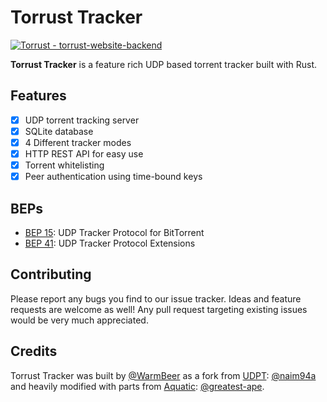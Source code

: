# Torrust Tracker

[![Torrust - torrust-website-backend](https://img.shields.io/static/v1?label=Torrust&message=torrust-tracker&color=blue&logo=github)](https://github.com/torrust/torrust-website-backend)

__Torrust Tracker__ is a feature rich UDP based torrent tracker built with Rust.

## Features
* [X] UDP torrent tracking server
* [X] SQLite database
* [X] 4 Different tracker modes
* [X] HTTP REST API for easy use
* [X] Torrent whitelisting
* [X] Peer authentication using time-bound keys

## BEPs
* [BEP 15](http://www.bittorrent.org/beps/bep_0015.html): UDP Tracker Protocol for BitTorrent
* [BEP 41](http://bittorrent.org/beps/bep_0041.html): UDP Tracker Protocol Extensions

## Contributing
Please report any bugs you find to our issue tracker. Ideas and feature requests are welcome as well!
Any pull request targeting existing issues would be very much appreciated.

## Credits
Torrust Tracker was built by [@WarmBeer](https://github.com/WarmBeer) 
as a fork from [UDPT](https://github.com/naim94a/udpt): [@naim94a](https://github.com/naim94a) 
and heavily modified with parts from [Aquatic](https://github.com/greatest-ape/aquatic): [@greatest-ape](https://github.com/greatest-ape).

